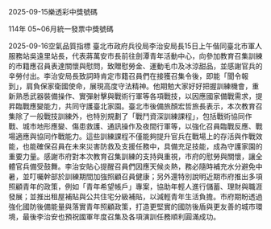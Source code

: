 
2025-09-15樂透彩中獎號碼

                                
114年 05~06月統一發票中獎號碼
                             
2025-09-16空氣品質指標
                              臺北市政府兵役局李治安局長15日上午偕同臺北市軍人服務站吳遠里站長，代表蔣萬安市長前往劍潭青年活動中心，向參加教育召集訓練的市籍應召員表達關懷與慰問，致贈慰勞金、運動毛巾及冰涼甜品，並感謝官兵的辛勞付出。李治安局長致詞時肯定市籍召員們在接獲召集令後，即能「聞令報到」，肩負保家衛國使命，展現高度守法精神。他期勉大家好好把握訓練機會，重新熟悉武器裝備操作、實彈射擊與戰術行軍等各項戰技，以因應國家備戰需求，提昇臨戰應變能力，共同守護臺北家園。臺北市後備旅顏宏哲旅長表示，本次教育召集除了一般戰技訓練外，也特別規劃了「戰鬥資深訓練課程」，包括戰術協同作戰、城市地形應變、傷患救護、通訊操作及夜間行軍等，以強化召員臨戰反應、戰場適應與協同作戰能力。這些訓練課程不僅能夠提升官兵在戰場上的存活與作戰效能，也能確保召員在未來災害防救及支援任務中，具備充足技能，成為守護家園的重要力量。感謝市府對本次教育召集訓練的支持與重視，市府的慰勞與關懷，讓全體官兵備受鼓舞。李治安貼心提醒召員們因應天候炎熱，務必隨時補充水分避免中暑，並叮囑幹部於訓練期間加強照顧召員健康；另外還特別說明近期市府推出多項照顧青年的政策，例如「青年希望帳戶」專案，協助年輕人進行儲蓄、理財與職涯發展；並推出租屋補貼與公共住宅分級補貼，以減輕青年生活負擔。市府期盼透過強化國防後備能量與落實青年照顧政策，打造更堅實的國防後盾與更友善的城市環境，最後李治安也預祝國軍年度召集及各項演訓任務順利圓滿成功。